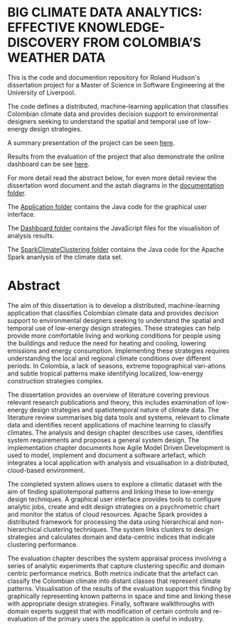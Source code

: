 # BIG CLIMATE DATA ANALYTICS: EFFECTIVE KNOWLEDGE-DISCOVERY FROM COLOMBIA’S WEATHER DATA
This is the code and documention repository for Roland Hudson's dissertation project for a Master of Science in Software Engineering at the University of Liverpool.

The code defines a distributed, machine-learning application that classifies Colombian climate data and provides decision support to environmental designers seeking to understand the spatial and temporal use of low-energy design strategies.

A summary presentation of the project can be seen [here](https://docs.google.com/presentation/d/1QAY6ZUAJ5zlwWwdgNoAhxZlYenV0TnsVtp8n6fcSLdM/edit?usp=sharing).

Results from the evaluation of the project that also demonstrate the online dashboard can be see [here](http://lacunae.io/).

For more detail read the abstract below, for even more detail review the dissertation word document and the astah diagrams in the [documentation folder](../master/documentation).

The [Application folder](../master/Application) contains the Java code for the graphical user interface.

The [Dashboard folder](../master/Dashboard) contains the JavaScript files for the visualisiton of analysis results.

The [SparkClimateClustering folder](../master/SparkClimateClustering) contains the Java code for the Apache Spark ananlysis of the climate data set.

# Abstract
The aim of this dissertation is to develop a distributed, machine-learning application that classifies Colombian climate data and provides decision support to environmental designers seeking to understand the spatial and temporal use of low-energy design strategies.  These strategies can help provide more comfortable living and working conditions for people using the buildings and reduce the need for heating and cooling, lowering emissions and energy consumption. Implementing these strategies requires understanding the local and regional climate conditions over different periods. In Colombia, a lack of seasons, extreme topographical vari-ations and subtle tropical patterns make identifying localized, low-energy construction strategies complex.

The dissertation provides an overview of literature covering previous relevant research publications and theory, this includes examination of low-energy design strategies and spatiotemporal nature of climate data. The literature review summarises big data tools and systems, relevant to climate data and identifies recent applications of machine learning to classify climates. The analysis and design chapter describes use cases, identifies system requirements and proposes a general system design. The implementation chapter documents how Agile Model Driven Development is used to model, implement and document a software artefact, which integrates a local application with analysis and visualisation in a distributed, cloud-based environment.

The completed system allows users to explore a climatic dataset with the aim of finding spatiotemporal patterns and linking these to low-energy design techniques. A graphical user interface provides tools to configure analytic jobs, create and edit design strategies on a psychrometric chart and monitor the status of cloud resources. Apache Spark provides a distributed framework for processing the data using hierarchical and non-hierarchical clustering techniques.  The system links clusters to design strategies and calculates domain and data-centric indices that indicate clustering performance. 

The evaluation chapter describes the system appraisal process involving a series of analytic experiments that capture clustering specific and domain centric performance metrics.  Both metrics indicate that the artefact can classify the Colombian climate into distant classes that represent climate patterns. Visualisation of the results of the evaluation support this finding by graphically representing known patterns in space and time and linking these with appropriate design strategies. Finally, software walkthroughs with domain experts suggest that with modification of certain controls and re-evaluation of the primary users the application is useful in industry.
